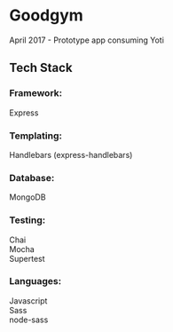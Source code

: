 # Goodgym
April 2017 - Prototype app consuming Yoti

## Tech Stack

### Framework:
Express

### Templating:
Handlebars (express-handlebars)

### Database:
MongoDB

### Testing:
Chai <br>
Mocha <br>
Supertest

### Languages:
Javascript <br>
Sass <br>
node-sass

